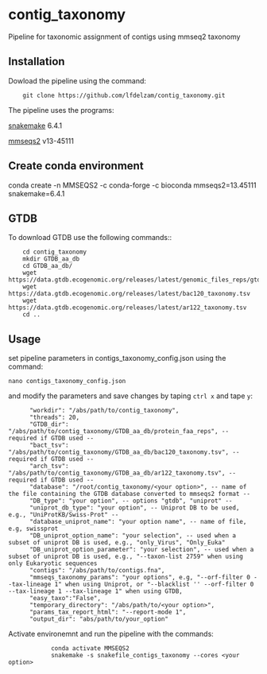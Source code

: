 # contig_taxonomy
Pipeline for taxonomic assignment of contigs using mmseq2 taxonomy 

## Installation ##
Dowload the pipeline using the command:
        
        git clone https://github.com/lfdelzam/contig_taxonomy.git

The pipeline uses the programs:

[snakemake](https://snakemake.github.io) 6.4.1

[mmseqs2](https://github.com/soedinglab/MMseqs2/releases/tag/13-45111) v13-45111


## Create conda environment ##

conda create -n MMSEQS2 -c conda-forge -c bioconda mmseqs2=13.45111 snakemake=6.4.1

## GTDB ###

To download GTDB use the following commands::


        cd contig_taxonomy
        mkdir GTDB_aa_db
        cd GTDB_aa_db/
        wget https://data.gtdb.ecogenomic.org/releases/latest/genomic_files_reps/gtdb_proteins_aa_reps.tar.gz
        wget https://data.gtdb.ecogenomic.org/releases/latest/bac120_taxonomy.tsv
        wget https://data.gtdb.ecogenomic.org/releases/latest/ar122_taxonomy.tsv
        cd ..

## Usage ##

set pipeline parameters in contigs_taxonomy_config.json using the command:

    nano contigs_taxonomy_config.json
  
and modify the parameters and save changes by taping `ctrl x` and tape `y`:

          "workdir": "/abs/path/to/contig_taxonomy",
          "threads": 20,
          "GTDB_dir": "/abs/path/to/contig_taxonomy/GTDB_aa_db/protein_faa_reps", -- required if GTDB used --
          "bact_tsv": "/abs/path/to/contig_taxonomy/GTDB_aa_db/bac120_taxonomy.tsv", -- required if GTDB used --
          "arch_tsv": "/abs/path/to/contig_taxonomy/GTDB_aa_db/ar122_taxonomy.tsv", -- required if GTDB used --
          "database": "/root/contig_taxonomy/<your option>", -- name of the file containing the GTDB database converted to mmseqs2 format --
          "DB_type": "your option", -- options "gtdb", "uniprot" --
          "uniprot_db_type": "your option", -- Uniprot DB to be used, e.g., "UniProtKB/Swiss-Prot" --
          "database_uniprot_name": "your option name", -- name of file, e.g, swissprot
          "DB_uniprot_option_name": "your selection", -- used when a subset of uniprot DB is used, e.g., "only_Virus", "Only_Euka"
          "DB_uniprot_option_parameter": "your selection", -- used when a subset of uniprot DB is used, e.g., "--taxon-list 2759" when using only Eukaryotic sequences
          "contigs": "/abs/path/to/contigs.fna",
          "mmseqs_taxonomy_params": "your options", e.g, "--orf-filter 0 --tax-lineage 1" when using Uniprot, or "--blacklist '' --orf-filter 0 --tax-lineage 1 --tax-lineage 1" when using GTDB, 
          "easy_taxo":"False",
          "temporary_directory": "/abs/path/to/<your option>",
          "params_tax_report_html": "--report-mode 1",
          "output_dir": "abs/path/to/your_option"

 
 Activate environemnt and run the pipeline with the commands:
        
                conda activate MMSEQS2
                snakemake -s snakefile_contigs_taxonomy --cores <your option>
        
